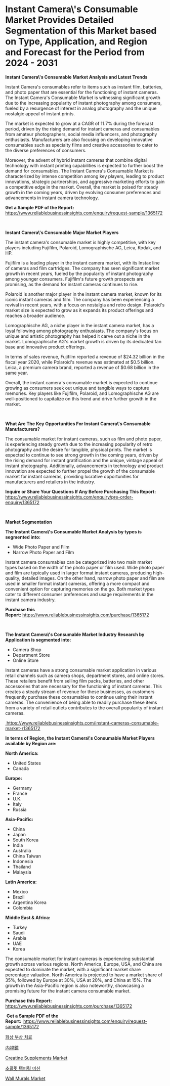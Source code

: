 <p><h1>Instant Camera\'s Consumable Market Provides Detailed Segmentation of this Market based on Type, Application, and Region and Forecast for the Period from 2024 - 2031</h1></p><p><strong>Instant Camera\'s Consumable Market Analysis and Latest Trends</strong></p>
<p><p>Instant Camera's consumables refer to items such as instant film, batteries, and photo paper that are essential for the functioning of instant cameras. The Instant Camera's Consumable Market is witnessing significant growth due to the increasing popularity of instant photography among consumers, fueled by a resurgence of interest in analog photography and the unique nostalgic appeal of instant prints.</p><p>The market is expected to grow at a CAGR of 11.7% during the forecast period, driven by the rising demand for instant cameras and consumables from amateur photographers, social media influencers, and photography enthusiasts. Manufacturers are also focusing on developing innovative consumables such as specialty films and creative accessories to cater to the diverse preferences of consumers.</p><p>Moreover, the advent of hybrid instant cameras that combine digital technology with instant printing capabilities is expected to further boost the demand for consumables. The Instant Camera's Consumable Market is characterized by intense competition among key players, leading to product innovations, strategic partnerships, and aggressive marketing efforts to gain a competitive edge in the market. Overall, the market is poised for steady growth in the coming years, driven by evolving consumer preferences and advancements in instant camera technology.</p></p>
<p><strong>Get a Sample PDF of the Report:&nbsp;</strong> <a href="https://www.reliablebusinessinsights.com/enquiry/request-sample/1365172">https://www.reliablebusinessinsights.com/enquiry/request-sample/1365172</a></p>
<p>&nbsp;</p>
<p><strong>Instant Camera\'s Consumable Major Market Players</strong></p>
<p><p>The instant camera's consumable market is highly competitive, with key players including Fujifilm, Polaroid, Lomographische AG, Leica, Kodak, and HP. </p><p>Fujifilm is a leading player in the instant camera market, with its Instax line of cameras and film cartridges. The company has seen significant market growth in recent years, fueled by the popularity of instant photography among younger consumers. Fujifilm's future growth prospects are promising, as the demand for instant cameras continues to rise.</p><p>Polaroid is another major player in the instant camera market, known for its iconic instant cameras and film. The company has been experiencing a revival in recent years, with a focus on nostalgia and retro design. Polaroid's market size is expected to grow as it expands its product offerings and reaches a broader audience.</p><p>Lomographische AG, a niche player in the instant camera market, has a loyal following among photography enthusiasts. The company's focus on unique and artistic photography has helped it carve out a niche in the market. Lomographische AG's market growth is driven by its dedicated fan base and innovative product offerings.</p><p>In terms of sales revenue, Fujifilm reported a revenue of $24.32 billion in the fiscal year 2020, while Polaroid's revenue was estimated at $0.5 billion. Leica, a premium camera brand, reported a revenue of $0.68 billion in the same year. </p><p>Overall, the instant camera's consumable market is expected to continue growing as consumers seek out unique and tangible ways to capture memories. Key players like Fujifilm, Polaroid, and Lomographische AG are well-positioned to capitalize on this trend and drive further growth in the market.</p></p>
<p>&nbsp;</p>
<p><strong>What Are The Key Opportunities For Instant Camera\'s Consumable Manufacturers?</strong></p>
<p><p>The consumable market for instant cameras, such as film and photo paper, is experiencing steady growth due to the increasing popularity of retro photography and the desire for tangible, physical prints. The market is expected to continue to see strong growth in the coming years, driven by the rising demand for instant gratification and the unique, vintage appeal of instant photography. Additionally, advancements in technology and product innovation are expected to further propel the growth of the consumable market for instant cameras, providing lucrative opportunities for manufacturers and retailers in the industry.</p></p>
<p><strong>Inquire or Share Your Questions If Any Before Purchasing This Report:</strong> <a href="https://www.reliablebusinessinsights.com/enquiry/pre-order-enquiry/1365172">https://www.reliablebusinessinsights.com/enquiry/pre-order-enquiry/1365172</a></p>
<p>&nbsp;</p>
<p><strong>Market Segmentation</strong></p>
<p><strong>The Instant Camera\'s Consumable Market Analysis by types is segmented into:</strong></p>
<p><ul><li>Wide Photo Paper and Film</li><li>Narrow Photo Paper and Film</li></ul></p>
<p><p>Instant camera consumables can be categorized into two main market types based on the width of the photo paper or film used. Wide photo paper and film are typically used in larger format instant cameras, producing high-quality, detailed images. On the other hand, narrow photo paper and film are used in smaller format instant cameras, offering a more compact and convenient option for capturing memories on the go. Both market types cater to different consumer preferences and usage requirements in the instant camera industry.</p></p>
<p><strong>Purchase this Report:&nbsp;</strong><a href="https://www.reliablebusinessinsights.com/purchase/1365172">https://www.reliablebusinessinsights.com/purchase/1365172</a></p>
<p>&nbsp;</p>
<p><strong>The Instant Camera\'s Consumable Market Industry Research by Application is segmented into:</strong></p>
<p><ul><li>Camera Shop</li><li>Department Store</li><li>Online Store</li></ul></p>
<p><p>Instant cameras have a strong consumable market application in various retail channels such as camera shops, department stores, and online stores. These retailers benefit from selling film packs, batteries, and other accessories that are necessary for the functioning of instant cameras. This creates a steady stream of revenue for these businesses, as customers frequently purchase these consumables to continue using their instant cameras. The convenience of being able to readily purchase these items from a variety of retail outlets contributes to the overall popularity of instant cameras.</p></p>
<p><a href="https://www.reliablebusinessinsights.com/instant-cameras-consumable-market-r1365172">&nbsp;https://www.reliablebusinessinsights.com/instant-cameras-consumable-market-r1365172</a></p>
<p><strong>In terms of Region, the Instant Camera\'s Consumable Market Players available by Region are:</strong></p>
<p>
    <p> <strong> North America: </strong>
        <ul>
            <li>United States</li>
            <li>Canada</li>
        </ul>
        </p> 
    <p> <strong> Europe: </strong>
        <ul>
            <li>Germany</li>
            <li>France</li>
            <li>U.K.</li>
            <li>Italy</li>
            <li>Russia</li>
        </ul>
        </p> 
    <p> <strong> Asia-Pacific: </strong>
        <ul>
            <li>China</li>
            <li>Japan</li>
            <li>South Korea</li>
            <li>India</li>
            <li>Australia</li>
            <li>China Taiwan</li>
            <li>Indonesia</li>
            <li>Thailand</li>
            <li>Malaysia</li>
        </ul>
        </p> 
    <p> <strong> Latin America: </strong>
        <ul>
            <li>Mexico</li>
            <li>Brazil</li>
            <li>Argentina Korea</li>
            <li>Colombia</li>
        </ul>
        </p> 
    <p> <strong> Middle East & Africa: </strong>
        <ul>
            <li>Turkey</li>
            <li>Saudi</li>
            <li>Arabia</li>
            <li>UAE</li>
            <li>Korea</li>
        </ul>
    </p>
    </p>
<p><p>The consumable market for instant cameras is experiencing substantial growth across various regions. North America, Europe, USA, and China are expected to dominate the market, with a significant market share percentage valuation. North America is projected to have a market share of 35%, followed by Europe at 30%, USA at 20%, and China at 15%. The growth in the Asia-Pacific region is also noteworthy, showcasing a promising future for the instant camera consumable market.</p></p>
<p><strong>Purchase this Report: </strong><a href="https://www.reliablebusinessinsights.com/purchase/1365172">https://www.reliablebusinessinsights.com/purchase/1365172</a></p>
<p>&nbsp;<strong>Get a Sample PDF of the Report:&nbsp;&nbsp;</strong><a href="https://www.reliablebusinessinsights.com/enquiry/request-sample/1365172">https://www.reliablebusinessinsights.com/enquiry/request-sample/1365172</a></p>
<p><strong></strong></p>
<p><p><a href="https://medium.com/@fredajerde/%ED%99%94%EC%83%81-%EB%B6%80%EC%83%81-%EC%B9%98%EB%A3%8C-%EC%8B%9C%EC%9E%A5-%EB%8F%99%ED%96%A5-%EB%B0%8F-%EC%8B%9C%EC%9E%A5-%EB%B6%84%EC%84%9D%EC%9D%80-2024%EB%85%84%EB%B6%80%ED%84%B0-2031%EB%85%84%EA%B9%8C%EC%A7%80-%EC%98%88%EC%B8%A1%EB%90%A9%EB%8B%88%EB%8B%A4-3ee8a1e74684">화상 부상 치료</a></p><p><a href="https://medium.com/@josuehezog2023/%E5%86%85%E8%A6%96%E9%8F%A1%E5%B8%82%E5%A0%B4%E8%A6%8F%E6%A8%A1-%E5%B8%82%E5%A0%B4%E5%B1%95%E6%9C%9B%E3%81%A8%E5%B8%82%E5%A0%B4%E4%BA%88%E6%B8%AC-2024%E5%B9%B4%E3%81%8B%E3%82%892031%E5%B9%B4%E3%81%BE%E3%81%A7-1ea7638d7ab8">内視鏡</a></p><p><a href="https://github.com/derrinmiltonellis35gcl/Market-Research-Report-List-3/blob/main/creatine-supplements-market.md">Creatine Supplements Market</a></p><p><a href="https://medium.com/@hermanokutneva7878567/%EC%B4%88%EC%BD%9C%EB%A6%BF-%EC%98%A8%EB%8F%84-%EC%A1%B0%EC%A0%88-%EA%B8%B0%EA%B3%84-%EC%8B%9C%EC%9E%A5-2031%EB%85%84%EA%B9%8C%EC%A7%80%EC%9D%98-%ED%8A%B8%EB%A0%8C%EB%93%9C-%EC%98%88%EC%B8%A1-%EB%B0%8F-%EA%B2%BD%EC%9F%81-%EB%B6%84%EC%84%9D-1ad561fd6ea9">초콜릿 템퍼링 머신</a></p><p><a href="https://www.linkedin.com/pulse/global-wall-murals-market-size-expected-experience-cagr-540-6od3e">Wall Murals Market</a></p></p>